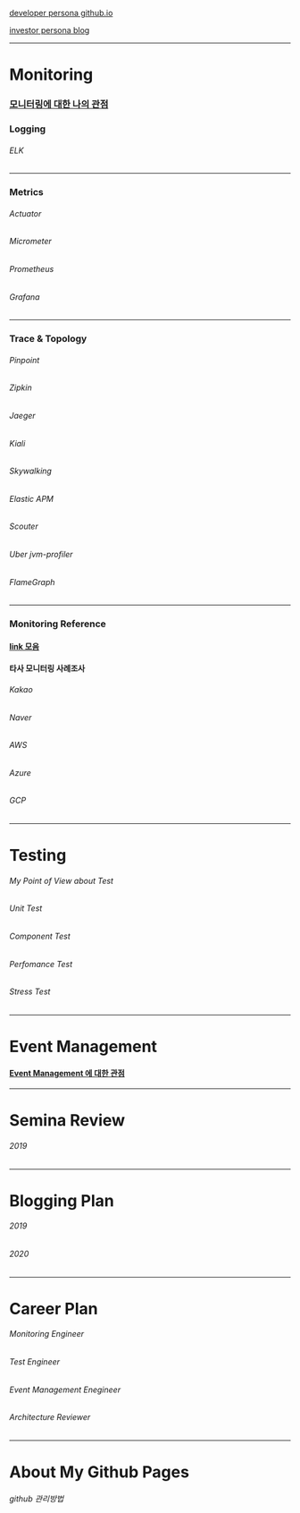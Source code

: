 [developer persona github.io](https://gwagdalf.github.io/MonitoringBlog/)

[investor persona blog](https://blog.naver.com/mint3)

---------------------------------------
# Monitoring
### [모니터링에 대한 나의 관점](https://gwagdalf.github.io/MonitoringBlog/docs/Monitoring/My-Point-of-View-about-Monitoring/My-Point-of-View-about-Monitoring)

### Logging
###### ELK
***	
### Metrics
###### Actuator
###### Micrometer
###### Prometheus
###### Grafana
***	
### Trace & Topology
###### Pinpoint
###### Zipkin
###### Jaeger
###### Kiali
###### Skywalking
###### Elastic APM
###### Scouter
###### Uber jvm-profiler
###### FlameGraph		
***	
### Monitoring Reference
#### [link 모음](https://gwagdalf.github.io/MonitoringBlog/docs/Monitoring/Monitoring-Reference/link/link)

#### 타사 모니터링 사례조사
###### Kakao
###### Naver
###### AWS
###### Azure
###### GCP

---------------------------------------
# Testing
###### My Point of View about Test
###### Unit Test
###### Component Test
###### Perfomance Test
###### Stress Test

---------------------------------------
# Event Management
#### [Event Management 에 대한 관점](https://gwagdalf.github.io/MonitoringBlog/docs/Event-Management/My-Point-of-View-about-Event-Management/My-Point-of-View-about-Event-Management)

---------------------------------------
# Semina Review
###### 2019
	
---------------------------------------  
# Blogging Plan
###### 2019
###### 2020
	
---------------------------------------  
# Career Plan
###### Monitoring Engineer
###### Test Engineer
###### Event Management Enegineer
###### Architecture Reviewer

---------------------------------------
# About My Github Pages
###### github 관리방법
